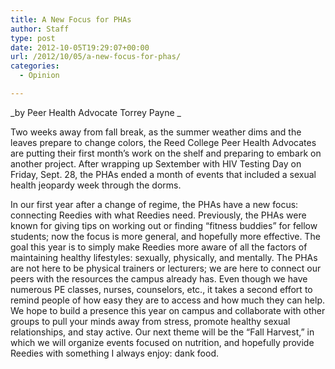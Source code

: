 ```yaml
---
title: A New Focus for PHAs
author: Staff
type: post
date: 2012-10-05T19:29:07+00:00
url: /2012/10/05/a-new-focus-for-phas/
categories:
  - Opinion

---
```

_by Peer Health Advocate Torrey Payne _

Two weeks away from fall break, as the summer weather dims and the leaves prepare to change colors, the Reed College Peer Health Advocates are putting their first month’s work on the shelf and preparing to embark on another project. After wrapping up Sextember with HIV Testing Day on Friday, Sept. 28, the PHAs ended a month of events that included a sexual health jeopardy week through the dorms.

In our first year after a change of regime, the PHAs have a new focus: connecting Reedies with what Reedies need. Previously, the PHAs were known for giving tips on working out or finding “fitness buddies” for fellow students; now the focus is more general, and hopefully more effective. The goal this year is to simply make Reedies more aware of all the factors of maintaining healthy lifestyles: sexually, physically, and mentally. The PHAs are not here to be physical trainers or lecturers; we are here to connect our peers with the resources the campus already has. Even though we have numerous PE classes, nurses, counselors, etc., it takes a second effort to remind people of how easy they are to access and how much they can help. We hope to build a presence this year on campus and collaborate with other groups to pull your minds away from stress, promote healthy sexual relationships, and stay active. Our next theme will be the “Fall Harvest,” in which we will organize events focused on nutrition, and hopefully provide Reedies with something I always enjoy: dank food.